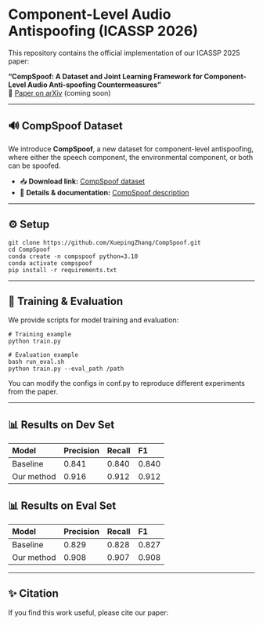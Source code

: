 # &#x20;Component-Level Audio Antispoofing (ICASSP 2026)

This repository contains the official implementation of our ICASSP 2025 paper:

**“**CompSpoof: A Dataset and Joint Learning Framework for Component-Level Audio Anti-spoofing Countermeasures**”**\
📄 [Paper on arXiv](https://arxiv.org/abs/xxxx.xxxxx) (coming soon)

***

## 🔊 CompSpoof Dataset

We introduce **CompSpoof**, a new dataset for component-level antispoofing, where either the speech component, the environmental component, or both can be spoofed.

*   📥 **Download link:** [CompSpoof dataset](https://huggingface.co/datasets/Sage99/CompSpoof)
*   📖 **Details & documentation:** [CompSpoof description](https://your-dataset-doc-link.com/)

***

## ⚙️ Setup

```
git clone https://github.com/XuepingZhang/CompSpoof.git
cd CompSpoof
conda create -n compspoof python=3.10
conda activate compspoof
pip install -r requirements.txt

```

***

## 🚀 Training & Evaluation

We provide scripts for model training and evaluation:

    # Training example
    python train.py

    # Evaluation example
    bash run_eval.sh
    python train.py --eval_path /path

You can modify the configs in conf.py to reproduce different experiments from the paper.

***

## 📊 Results on Dev Set

| Model      | Precision | Recall | F1     |
| :--------- | :-------- | :----- | :----- |
| Baseline   | 0.841     | 0.840  | 0.840  |
| Our method | 0.916     | 0.912  | 0.912  |

## 📊 Results on Eval Set

| Model      | Precision | Recall | F1    |
| :--------- | :-------- | :----- | :---- |
| Baseline   | 0.829     | 0.828  | 0.827 |
| Our method | 0.908     |  0.907 | 0.908 |

***

## ✨ Citation

If you find this work useful, please cite our paper:

```


```

